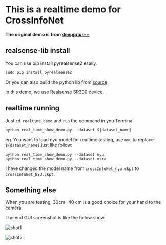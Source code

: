 # This is a realtime demo for CrossInfoNet

**The original demo is from [deepprior++](https://github.com/moberweger/deep-prior-pp/tree/master/src)**



## realsense-lib install

You can use pip install pyrealsense2 esaily.

    sudo pip install pyrealsense2
  
Or you can also build the python lib from [source](https://github.com/dumyy/librealsense/tree/master/wrappers/python) 

In this demo, we use Realsense SR300 device.

## realtime running

Just `cd realtime_demo` and `run` the command in you Terminal:

    python real_time_show_demo.py --dataset ${dataset_name}

eg. You want to load nyu model for realtime testing, use `nyu` to replace `${dataset_name}`,just like follow:

    python real_time_show_demo.py --dataset nyu
    python real_time_show_demo.py --dataset msra

I have changed the model name from `crossInfoNet_nyu.ckpt` to `crossInfoNet_NYU.ckpt`.
 
## Something else

When you are testing, 30cm -40 cm is a good choice for your hand to the camera.

The end GUI screenshot is like the follow show.

![shot1](https://github.com/dumyy/handpose/blob/master/figs/Screenshot%202019-06-06%2022:44:15.png)


![shot2](https://github.com/dumyy/handpose/blob/master/figs/Screenshot%202019-06-06%2022:44:31.png)

